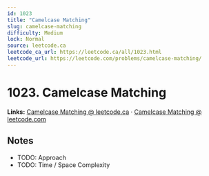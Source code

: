 ```yaml
--- 
id: 1023
title: "Camelcase Matching"
slug: camelcase-matching
difficulty: Medium
lock: Normal
source: leetcode.ca
leetcode_ca_url: https://leetcode.ca/all/1023.html
leetcode_url: https://leetcode.com/problems/camelcase-matching/
---
```


# 1023. Camelcase Matching

**Links:** [Camelcase Matching @ leetcode.ca](https://leetcode.ca/all/1023.html) · [Camelcase Matching @ leetcode.com](https://leetcode.com/problems/camelcase-matching/)

## Notes
- TODO: Approach
- TODO: Time / Space Complexity
